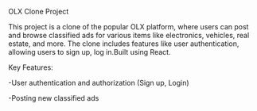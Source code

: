 OLX Clone Project

This project is a clone of the popular OLX platform, where users can post and browse classified ads for various items like electronics, vehicles, real estate, and more. The clone includes features like user authentication, allowing users to sign up, log in.Built using React.

Key Features:

 -User authentication and authorization (Sign up, Login)
 
 -Posting new classified ads 
 
